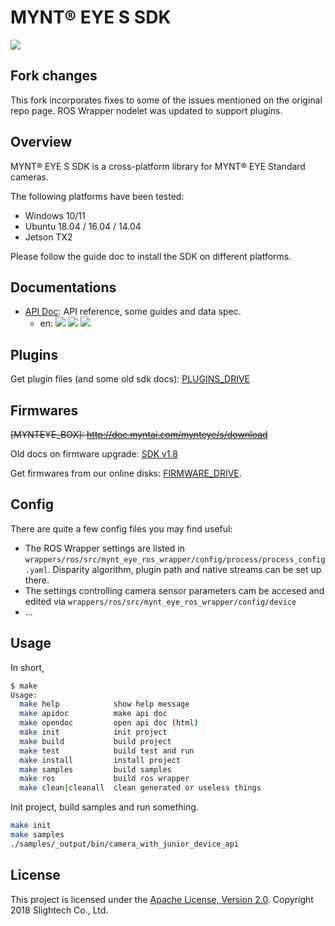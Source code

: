# MYNT® EYE S SDK

[![](https://img.shields.io/badge/MYNT%20EYE%20S%20SDK-2.5.0-brightgreen.svg?style=flat)](https://github.com/slightech/MYNT-EYE-S-SDK)

## Fork changes

This fork incorporates fixes to some of the issues mentioned on the original repo page. ROS Wrapper nodelet was updated to support plugins. 


## Overview

MYNT® EYE S SDK is a cross-platform library for MYNT® EYE Standard cameras.

The following platforms have been tested:

* Windows 10/11
* Ubuntu 18.04 / 16.04 / 14.04
* Jetson TX2

Please follow the guide doc to install the SDK on different platforms.

## Documentations

* [API Doc](https://github.com/slightech/MYNT-EYE-S-SDK/releases): API reference, some guides and data spec.
  * en: [![](https://img.shields.io/badge/Download-PDF-blue.svg?style=flat)](https://readthedocs.org/projects/mynt-eye-s-sdk/downloads/pdf/latest/) [![](https://img.shields.io/badge/Download-HTML-blue.svg?style=flat)](https://readthedocs.org/projects/mynt-eye-s-sdk/downloads/htmlzip/latest/) [![](https://img.shields.io/badge/Online-HTML-blue.svg?style=flat)](https://mynt-eye-s-sdk.readthedocs.io/en/latest/)

## Plugins 

Get plugin files (and some old sdk docs): [PLUGINS_DRIVE](https://drive.google.com/drive/folders/1eG66rmCCOMrQVYaU8FvtJOEsnEEaxYVc)
## Firmwares

~~[MYNTEYE_BOX]: http://doc.myntai.com/mynteye/s/download~~

Old docs on firmware upgrade: [SDK v1.8](https://slightech.github.io/MYNT-EYE-SDK/upgrade_firmware.html)

Get firmwares from our online disks: [FIRMWARE_DRIVE](https://drive.google.com/drive/folders/1rz7swzOp9zp7Xty-o2cJzLgFYnC71WQZ).


## Config 

There are quite a few config files you may find useful: 
* The ROS Wrapper settings are listed in `wrappers/ros/src/mynt_eye_ros_wrapper/config/process/process_config.yaml`. Disparity algorithm, plugin path and native streams can be set up there. 
* The settings controlling camera sensor parameters cam be accesed and edited via `wrappers/ros/src/mynt_eye_ros_wrapper/config/device`
* ...



## Usage

In short,

```bash
$ make
Usage:
  make help            show help message
  make apidoc          make api doc
  make opendoc         open api doc (html)
  make init            init project
  make build           build project
  make test            build test and run
  make install         install project
  make samples         build samples
  make ros             build ros wrapper
  make clean|cleanall  clean generated or useless things
```

Init project, build samples and run something.

```bash
make init
make samples
./samples/_output/bin/camera_with_junior_device_api
```


## License

This project is licensed under the [Apache License, Version 2.0](LICENSE). Copyright 2018 Slightech Co., Ltd.
